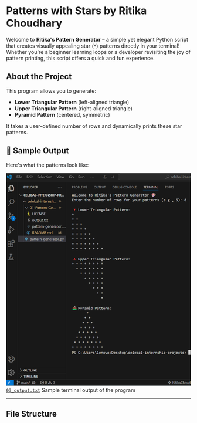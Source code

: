 #  Patterns with Stars by Ritika Choudhary

Welcome to **Ritika's Pattern Generator** – a simple yet elegant Python script that creates visually appealing star (`*`) patterns directly in your terminal! Whether you're a beginner learning loops or a developer revisiting the joy of pattern printing, this script offers a quick and fun experience.

##  About the Project

This program allows you to generate:

-  **Lower Triangular Pattern** (left-aligned triangle)
-  **Upper Triangular Pattern** (right-aligned triangle)
-   **Pyramid Pattern** (centered, symmetric)

It takes a user-defined number of rows and dynamically prints these star patterns.

## 📸 Sample Output

Here's what the patterns look like:

![Pattern Output](02_pattern_output.png)
 [`03_output.txt`](03_output.txt)  Sample terminal output of the program

---

##  File Structure

